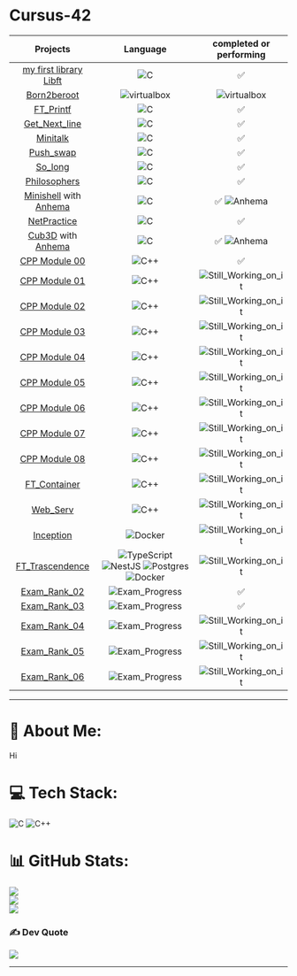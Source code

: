 # Cursus-42

|                                                     Projects                                                    	|                                                                                                                                                                                                                                 Language                                                                                                                                                                                                                                 	|                                    completed or performing                                   	|
|:---------------------------------------------------------------------------------------------------------------:	|:------------------------------------------------------------------------------------------------------------------------------------------------------------------------------------------------------------------------------------------------------------------------------------------------------------------------------------------------------------------------------------------------------------------------------------------------------------------------:	|:--------------------------------------------------------------------------------------------:	|
| [my first library Libft](https://github.com/cbust4ma/Cursus-42/tree/main/libft)                                 	| ![C](https://img.shields.io/badge/c-%2300599C.svg?style=for-the-badge&logo=c&logoColor=white)                                                                                                                                                                                                                                                                                                                                                                            	| :white_check_mark:                                                                           	|
| [Born2beroot](https://github.com/cbust4ma/)                                                                     	| ![virtualbox](https://img.shields.io/badge/virtualbox-virtualbox-brightgreen)                                                                                                                                                                                                                                                                                                                                                                                            	| ![virtualbox](https://img.shields.io/badge/virtualbox-completed-brightgreen)                 	|
| [FT_Printf](https://github.com/cbust4ma/Cursus-42/tree/main/ftprintf)                                           	| ![C](https://img.shields.io/badge/c-%2300599C.svg?style=for-the-badge&logo=c&logoColor=white)                                                                                                                                                                                                                                                                                                                                                                            	| :white_check_mark:                                                                           	|
| [Get_Next_line](https://github.com/cbust4ma/Cursus-42/tree/main/gnl)                                            	| ![C](https://img.shields.io/badge/c-%2300599C.svg?style=for-the-badge&logo=c&logoColor=white)                                                                                                                                                                                                                                                                                                                                                                            	| :white_check_mark:                                                                           	|
| [Minitalk](https://github.com/cbust4ma/Cursus-42/tree/main/minitalk)                                            	| ![C](https://img.shields.io/badge/c-%2300599C.svg?style=for-the-badge&logo=c&logoColor=white)                                                                                                                                                                                                                                                                                                                                                                            	| :white_check_mark:                                                                           	|
| [Push_swap](https://github.com/cbust4ma/)                                                                       	| ![C](https://img.shields.io/badge/c-%2300599C.svg?style=for-the-badge&logo=c&logoColor=white)                                                                                                                                                                                                                                                                                                                                                                            	| :white_check_mark:                                                                           	|
| [So_long](https://github.com/cbust4ma/Cursus-42/tree/main/so_long)                                              	| ![C](https://img.shields.io/badge/c-%2300599C.svg?style=for-the-badge&logo=c&logoColor=white)                                                                                                                                                                                                                                                                                                                                                                            	| :white_check_mark:                                                                           	|
| [Philosophers](https://github.com/cbust4ma/Cursus-42/tree/main/philosophers)                                    	| ![C](https://img.shields.io/badge/c-%2300599C.svg?style=for-the-badge&logo=c&logoColor=white)                                                                                                                                                                                                                                                                                                                                                                            	| :white_check_mark:                                                                           	|
| [Minishell](https://github.com/cbust4ma/Cursus-42/tree/main/minishell) with [Anhema](https://github.com/Anhema) 	| ![C](https://img.shields.io/badge/c-%2300599C.svg?style=for-the-badge&logo=c&logoColor=white)                                                                                                                                                                                                                                                                                                                                                                            	| :white_check_mark: ![Anhema](https://img.shields.io/badge/Contributed-Anhema%20-brightgreen) 	|
| [NetPractice](https://github.com/cbust4ma/)                                                                     	| ![C](https://img.shields.io/badge/c-%2300599C.svg?style=for-the-badge&logo=c&logoColor=white)                                                                                                                                                                                                                                                                                                                                                                            	| :white_check_mark:                                                                           	|
| [Cub3D](https://github.com/cbust4ma/Cursus-42/tree/main/cub3d) with [Anhema](https://github.com/Anhema)         	| ![C](https://img.shields.io/badge/c-%2300599C.svg?style=for-the-badge&logo=c&logoColor=white)                                                                                                                                                                                                                                                                                                                                                                            	| :white_check_mark: ![Anhema](https://img.shields.io/badge/Contributed-Anhema%20-brightgreen) 	|
| [CPP Module 00](https://github.com/cbust4ma/Cursus-42/tree/main/cpp/c00)                                        	| ![C++](https://img.shields.io/badge/c++-%2300599C.svg?style=for-the-badge&logo=c%2B%2B&logoColor=white)                                                                                                                                                                                                                                                                                                                                                                  	| :white_check_mark:                                                                           	|
| [CPP Module 01](https://github.com/cbust4ma/Cursus-42/tree/main/cpp/c01)                                        	| ![C++](https://img.shields.io/badge/c++-%2300599C.svg?style=for-the-badge&logo=c%2B%2B&logoColor=white)                                                                                                                                                                                                                                                                                                                                                                  	| ![Still_Working_on_it](https://img.shields.io/badge/Still-Working%20On%20It%20-brightgreen)  	|
| [CPP Module 02](https://github.com/cbust4ma/)                                                                   	| ![C++](https://img.shields.io/badge/c++-%2300599C.svg?style=for-the-badge&logo=c%2B%2B&logoColor=white)                                                                                                                                                                                                                                                                                                                                                                  	| ![Still_Working_on_it](https://img.shields.io/badge/Still-Working%20On%20It%20-brightgreen)  	|
| [CPP Module 03](https://github.com/cbust4ma/)                                                                   	| ![C++](https://img.shields.io/badge/c++-%2300599C.svg?style=for-the-badge&logo=c%2B%2B&logoColor=white)                                                                                                                                                                                                                                                                                                                                                                  	| ![Still_Working_on_it](https://img.shields.io/badge/Still-Working%20On%20It%20-brightgreen)  	|
| [CPP Module 04](https://github.com/cbust4ma/)                                                                   	| ![C++](https://img.shields.io/badge/c++-%2300599C.svg?style=for-the-badge&logo=c%2B%2B&logoColor=white)                                                                                                                                                                                                                                                                                                                                                                  	| ![Still_Working_on_it](https://img.shields.io/badge/Still-Working%20On%20It%20-brightgreen)  	|
| [CPP Module 05](https://github.com/cbust4ma/)                                                                   	| ![C++](https://img.shields.io/badge/c++-%2300599C.svg?style=for-the-badge&logo=c%2B%2B&logoColor=white)                                                                                                                                                                                                                                                                                                                                                                  	| ![Still_Working_on_it](https://img.shields.io/badge/Still-Working%20On%20It%20-brightgreen)  	|
| [CPP Module 06](https://github.com/cbust4ma/)                                                                   	| ![C++](https://img.shields.io/badge/c++-%2300599C.svg?style=for-the-badge&logo=c%2B%2B&logoColor=white)                                                                                                                                                                                                                                                                                                                                                                  	| ![Still_Working_on_it](https://img.shields.io/badge/Still-Working%20On%20It%20-brightgreen)  	|
| [CPP Module 07](https://github.com/cbust4ma/)                                                                   	| ![C++](https://img.shields.io/badge/c++-%2300599C.svg?style=for-the-badge&logo=c%2B%2B&logoColor=white)                                                                                                                                                                                                                                                                                                                                                                  	| ![Still_Working_on_it](https://img.shields.io/badge/Still-Working%20On%20It%20-brightgreen)  	|
| [CPP Module 08](https://github.com/cbust4ma/)                                                                   	| ![C++](https://img.shields.io/badge/c++-%2300599C.svg?style=for-the-badge&logo=c%2B%2B&logoColor=white)                                                                                                                                                                                                                                                                                                                                                                  	| ![Still_Working_on_it](https://img.shields.io/badge/Still-Working%20On%20It%20-brightgreen)  	|
| [FT_Container](https://github.com/cbust4ma/)                                                                    	| ![C++](https://img.shields.io/badge/c++-%2300599C.svg?style=for-the-badge&logo=c%2B%2B&logoColor=white)                                                                                                                                                                                                                                                                                                                                                                  	| ![Still_Working_on_it](https://img.shields.io/badge/Still-Working%20On%20It%20-brightgreen)  	|
| [Web_Serv](https://github.com/cbust4ma/)                                                                        	| ![C++](https://img.shields.io/badge/c++-%2300599C.svg?style=for-the-badge&logo=c%2B%2B&logoColor=white)                                                                                                                                                                                                                                                                                                                                                                  	| ![Still_Working_on_it](https://img.shields.io/badge/Still-Working%20On%20It%20-brightgreen)  	|
| [Inception](https://github.com/cbust4ma/)                                                                       	| ![Docker](https://img.shields.io/badge/docker-%230db7ed.svg?style=for-the-badge&logo=docker&logoColor=white)                                                                                                                                                                                                                                                                                                                                                             	| ![Still_Working_on_it](https://img.shields.io/badge/Still-Working%20On%20It%20-brightgreen)  	|
| [FT_Trascendence](https://github.com/cbust4ma/)                                                                 	| ![TypeScript](https://img.shields.io/badge/typescript-%23007ACC.svg?style=for-the-badge&logo=typescript&logoColor=white) ![NestJS](https://img.shields.io/badge/nestjs-%23E0234E.svg?style=for-the-badge&logo=nestjs&logoColor=white) ![Postgres](https://img.shields.io/badge/postgres-%23316192.svg?style=for-the-badge&logo=postgresql&logoColor=white) ![Docker](https://img.shields.io/badge/docker-%230db7ed.svg?style=for-the-badge&logo=docker&logoColor=white)  	| ![Still_Working_on_it](https://img.shields.io/badge/Still-Working%20On%20It%20-brightgreen)  	|
| [Exam_Rank_02](https://github.com/cbust4ma/)                                                                    	| ![Exam_Progress](https://img.shields.io/badge/Exam-Progress-brightgreen)                                                                                                                                                                                                                                                                                                                                                                                                 	| :white_check_mark:                                                                           	|
| [Exam_Rank_03](https://github.com/cbust4ma/)                                                                    	| ![Exam_Progress](https://img.shields.io/badge/Exam-Progress-brightgreen)                                                                                                                                                                                                                                                                                                                                                                                                 	| :white_check_mark:                                                                           	|
| [Exam_Rank_04](https://github.com/cbust4ma/)                                                                    	| ![Exam_Progress](https://img.shields.io/badge/Exam-Progress-brightgreen)                                                                                                                                                                                                                                                                                                                                                                                                 	| ![Still_Working_on_it](https://img.shields.io/badge/Still-Working%20On%20It%20-brightgreen)  	|
| [Exam_Rank_05](https://github.com/cbust4ma/)                                                                    	| ![Exam_Progress](https://img.shields.io/badge/Exam-Progress-brightgreen)                                                                                                                                                                                                                                                                                                                                                                                                 	| ![Still_Working_on_it](https://img.shields.io/badge/Still-Working%20On%20It%20-brightgreen)  	|
| [Exam_Rank_06](https://github.com/cbust4ma/)                                                                    	| ![Exam_Progress](https://img.shields.io/badge/Exam-Progress-brightgreen)                                                                                                                                                                                                                                                                                                                                                                                                 	| ![Still_Working_on_it](https://img.shields.io/badge/Still-Working%20On%20It%20-brightgreen)  	|
---
# 💫 About Me:
Hi

# 💻 Tech Stack:
![C](https://img.shields.io/badge/c-%2300599C.svg?style=for-the-badge&logo=c&logoColor=white) ![C++](https://img.shields.io/badge/c++-%2300599C.svg?style=for-the-badge&logo=c%2B%2B&logoColor=white)
# 📊 GitHub Stats:
![](https://github-readme-stats.vercel.app/api?username=cbust4ma&theme=react&hide_border=false&include_all_commits=true&count_private=false)<br/>
![](https://github-readme-streak-stats.herokuapp.com/?user=cbust4ma&theme=react&hide_border=false)<br/>
![](https://github-readme-stats.vercel.app/api/top-langs/?username=cbust4ma&theme=react&hide_border=false&include_all_commits=true&count_private=false&layout=compact)

### ✍️ Dev Quote
![](https://quotes-github-readme.vercel.app/api?type=horizontal&theme=radical)

---
